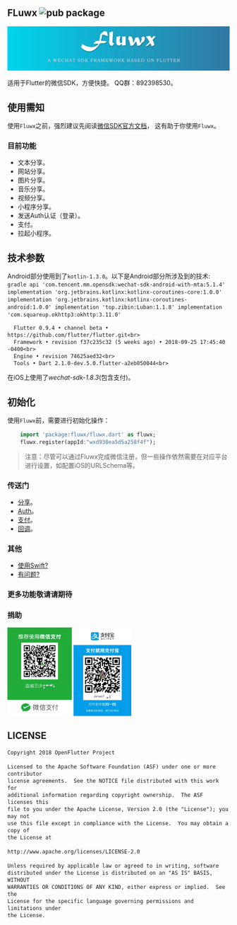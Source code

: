 ## FLuwx  ![pub package](https://img.shields.io/pub/v/fluwx.svg)

![logo](./arts/fluwx_logo.png)

适用于Flutter的微信SDK，方便快捷。
QQ群：892398530。


## 使用需知
 使用`Fluwx`之前，强烈建议先阅读[微信SDK官方文档](https://open.weixin.qq.com/cgi-bin/showdocument?action=dir_list&t=resource/res_list&verify=1)，
 这有助于你使用`Fluwx`。

### 目前功能
* 文本分享。
* 网站分享。
* 图片分享。
* 音乐分享。
* 视频分享。
* 小程序分享。
* 发送Auth认证（登录）。
* 支付。
* 拉起小程序。

## 技术参数
   Android部分使用到了`kotlin-1.3.0`。以下是Android部分所涉及到的技术:
     ```gradle
      api 'com.tencent.mm.opensdk:wechat-sdk-android-with-mta:5.1.4'
      implementation 'org.jetbrains.kotlinx:kotlinx-coroutines-core:1.0.0'
      implementation 'org.jetbrains.kotlinx:kotlinx-coroutines-android:1.0.0'
      implementation 'top.zibin:Luban:1.1.8'
      implementation 'com.squareup.okhttp3:okhttp:3.11.0'
     ```


      Flutter 0.9.4 • channel beta • https://github.com/flutter/flutter.git<br>
      Framework • revision f37c235c32 (5 weeks ago) • 2018-09-25 17:45:40 -0400<br>
      Engine • revision 74625aed32<br>
      Tools • Dart 2.1.0-dev.5.0.flutter-a2eb050044<br>
   
   
   在iOS上使用了*wechat-sdk-1.8.3*(包含支付)。


## 初始化
使用`Fluwx`前，需要进行初始化操作：
 ```dart
     import 'package:fluwx/fluwx.dart' as fluwx;
     fluwx.register(appId:"wxd930ea5d5a258f4f");
 ```


> 注意：尽管可以通过Fluwx完成微信注册，但一些操作依然需要在对应平台进行设置，如配置iOS的URLSchema等。

### 传送门
* [分享](./doc/SHARE_CN.md)。
* [Auth](./doc/SEND_AUTH_CN.md)。
* [支付](./doc/WXPay_CN.md)。
* [回调](./doc/RESPONSE_CN.md)。

### 其他
* [使用Swift?](./doc/USING_SWIFT_CN.md)
* [有问题?](./doc/QUESTIONS_CN.md)

### 更多功能敬请请期待

### 捐助
<img src="./arts/wx.jpeg" height="200">  <img src="./arts/ali.jpeg" height="200">

## LICENSE


    Copyright 2018 OpenFlutter Project

    Licensed to the Apache Software Foundation (ASF) under one or more contributor
    license agreements.  See the NOTICE file distributed with this work for
    additional information regarding copyright ownership.  The ASF licenses this
    file to you under the Apache License, Version 2.0 (the "License"); you may not
    use this file except in compliance with the License.  You may obtain a copy of
    the License at

    http://www.apache.org/licenses/LICENSE-2.0

    Unless required by applicable law or agreed to in writing, software
    distributed under the License is distributed on an "AS IS" BASIS, WITHOUT
    WARRANTIES OR CONDITIONS OF ANY KIND, either express or implied.  See the
    License for the specific language governing permissions and limitations under
    the License.
